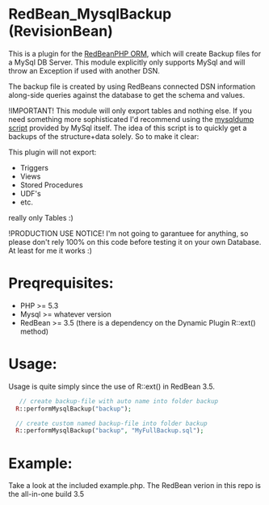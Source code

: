 RedBean_MysqlBackup (RevisionBean)
=======================

This is a plugin for the [RedBeanPHP ORM](http://www.redbeanphp.com/), which
will create Backup files for a MySql DB Server. This module explicitly only supports MySql
and will throw an Exception if used with another DSN.

The backup file is created by using RedBeans connected DSN information along-side
queries against the database to get the schema and values.

!IMPORTANT!
This module will only export tables and nothing else.
If you need something more sophisticated I'd recommend using the [mysqldump script](http://dev.mysql.com/doc/refman/5.1/en/mysqldump.html)
provided by MySql itself.
The idea of this script is to quickly get a backups of the structure+data solely.
So to make it clear:

This plugin will not export:
- Triggers
- Views
- Stored Procedures
- UDF's
- etc.

really only Tables :)

!PRODUCTION USE NOTICE!
I'm not going to garantuee for anything, so please don't rely 100% on this code before
testing it on your own Database. At least for me it works :)

Preqrequisites:
=======================
- PHP >= 5.3
- Mysql >= whatever version
- RedBean >= 3.5 (there is a dependency on the Dynamic Plugin R::ext() method)

Usage:
=======================

Usage is quite simply since the use of R::ext() in RedBean 3.5.

```php
   // create backup-file with auto name into folder backup
  R::performMysqlBackup("backup");

  // create custom named backup-file into folder backup
  R::performMysqlBackup("backup", "MyFullBackup.sql");
```

Example:
=======================

Take a look at the included example.php. The RedBean verion in this repo is the all-in-one build 3.5
